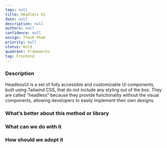 ```yaml
---
tags: null
title: Headless Ui
date: null
description: null
authors: null
confidence: null
assign: Thanh Pham
priority: null
status: Hold
quadrant: Frameworks
tag: Frontend
---
```


<!-- table_of_contents fb0f6e8b-1432-4a40-b549-2d20c5d5b8a6 -->

### Description

HeadlessUI is a set of fully accessible and customizable UI components, built using Tailwind CSS, that do not include any styling out of the box. They are called "headless" because they provide functionality without the visual components, allowing developers to easily implement their own designs.

### What’s better about this method or library

### What can we do with it

### How should we adopt it
<!-- child_database f4a440ec-5a6b-4ec8-b42a-acd488b82a61 -->
